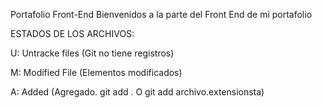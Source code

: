 Portafolio Front-End
Bienvenidos a la parte del Front End de mi portafolio

ESTADOS DE LOS ARCHIVOS:

U: Untracke files (Git no tiene registros)

M: Modified File (Elementos modificados)

A: Added (Agregado. git add . O git add archivo.extensionsta)
 
